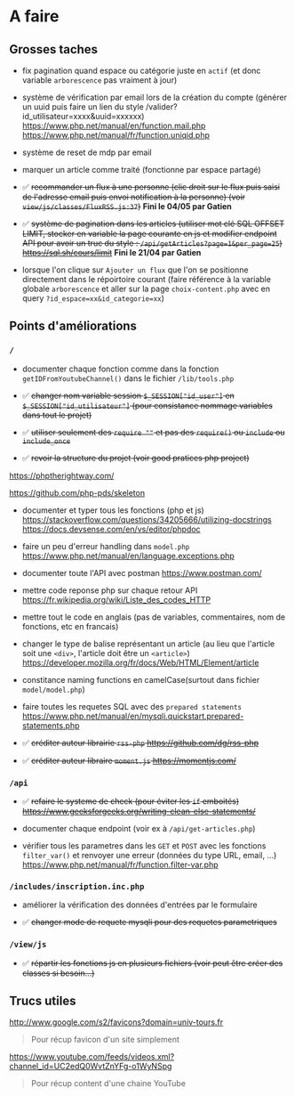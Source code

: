 # A faire

## Grosses taches

- fix pagination quand espace ou catégorie juste en `actif` (et donc variable `arborescence` pas vraiment à jour)

- système de vérification par email lors de la création du compte (générer un uuid puis faire un lien du style /valider?id_utilisateur=xxxx&uuid=xxxxxx)
https://www.php.net/manual/en/function.mail.php
https://www.php.net/manual/fr/function.uniqid.php

- système de reset de mdp par email

- marquer un article comme traité (fonctionne par espace partagé)

- ✅ ~~recommander un flux à une personne (clic droit sur le flux puis saisi de l'adresse email puis envoi notification à la personne) (voir  `view/js/classes/FluxRSS.js:37`)~~ **Fini le 04/05 par Gatien**

- ✅ ~~système de pagination dans les articles (utiliser mot clé SQL OFFSET LIMIT, stocker en variable la page courante en js et modifier endpoint API pour avoir un truc du style : `/api/getArticles?page=1&per_page=25`)
https://sql.sh/cours/limit~~ **Fini le 21/04 par Gatien** 

- lorsque l'on clique sur `Ajouter un flux` que l'on se positionne directement dans le répoirtoire courant (faire référence à la variable globale `arborescence` et aller sur la page `choix-content.php` avec en query `?id_espace=xx&id_categorie=xx`)

## Points d'améliorations

### `/`

- documenter chaque fonction comme dans la fonction `getIDFromYoutubeChannel()` dans le fichier `/lib/tools.php`

- ✅ ~~changer nom variable session `$_SESSION["id_user"]` en `$_SESSION["id_utilisateur"]` (pour consistance nommage variables dans tout le projet)~~

- ✅ ~~utiliser seulement des `require ""` et pas des `require()` ou `include` ou `include_once`~~

- ✅ ~~revoir la structure du projet (voir good pratices php project)~~

https://phptherightway.com/

https://github.com/php-pds/skeleton

- documenter et typer tous les fonctions (php et js)
https://stackoverflow.com/questions/34205666/utilizing-docstrings
https://docs.devsense.com/en/vs/editor/phpdoc

- faire un peu d'erreur handling dans `model.php`
https://www.php.net/manual/en/language.exceptions.php

- documenter toute l'API avec postman
https://www.postman.com/

- mettre code reponse php sur chaque retour API
https://fr.wikipedia.org/wiki/Liste_des_codes_HTTP

- mettre tout le code en anglais (pas de variables, commentaires, nom de fonctions, etc en francais)

- changer le type de balise représentant un article (au lieu que l'article soit une `<div>`, l'article doit être un `<article>`)
https://developer.mozilla.org/fr/docs/Web/HTML/Element/article

- constitance naming functions en camelCase(surtout dans fichier `model/model.php`)

- faire toutes les requetes SQL avec des `prepared statements`
https://www.php.net/manual/en/mysqli.quickstart.prepared-statements.php

- ✅ ~~créditer auteur librairie `rss-php`
https://github.com/dg/rss-php~~

- ✅ ~~créditer auteur libraire `moment.js`
https://momentjs.com/~~


### `/api`
- ✅ ~~refaire le systeme de check (pour éviter les `if` emboités)
https://www.geeksforgeeks.org/writing-clean-else-statements/~~

- documenter chaque endpoint (voir ex à `/api/get-articles.php`)

- vérifier tous les parametres dans les `GET` et `POST` avec les fonctions `filter_var()` et renvoyer une erreur (données du type URL, email, ...)
https://www.php.net/manual/fr/function.filter-var.php

### `/includes/inscription.inc.php`
- améliorer la vérification des données d'entrées par le formulaire

- ✅ ~~changer mode de requete mysqli pour des requetes parametriques~~

### `/view/js`
- ✅ ~~répartir les fonctions js en plusieurs fichiers (voir peut être créer des classes si besoin...)~~


## Trucs utiles

http://www.google.com/s2/favicons?domain=univ-tours.fr
> Pour récup favicon d'un site simplement

https://www.youtube.com/feeds/videos.xml?channel_id=UC2edQ0WvtZnYFg-o1WyNSpg
> Pour récup content d'une chaine YouTube
